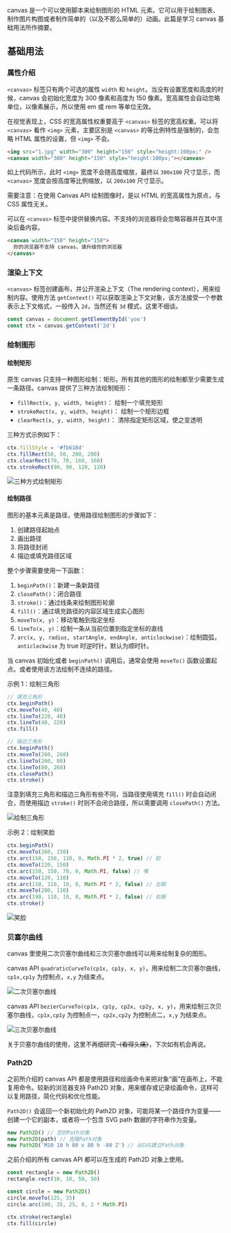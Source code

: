 [pixiv: 47707282]: # 'https://i.loli.net/2019/04/23/5cbf0dfa3c319.jpg'

canvas 是一个可以使用脚本来绘制图形的 HTML 元素。它可以用于绘制图表、制作图片构图或者制作简单的（以及不那么简单的）动画。此篇是学习 canvas 基础用法所作摘要。

## 基础用法

### 属性介绍

`<canvas>` 标签只有两个可选的属性 `width` 和 `height`。当没有设置宽度和高度的时候，canvas 会初始化宽度为 300 像素和高度为 150 像素。宽高属性会自动忽略单位，以像素展示，所以使用 em 或 rem 等单位无效。

在视觉表现上，CSS 的宽高属性权重要高于 `<canvas>` 标签的宽高权重。可以将 `<canvas>` 看作 `<img>` 元素，主要区别是 `<canvas>` 的等比例特性是强制的，会忽略 HTML 属性的设置，但 `<img>` 不会。

```html
<img src="1.jpg" width="300" height="150" style="height:100px;" />
<canvas width="300" height="150" style="height:100px;"></canvas>
```

如上代码所示，此时 `<img>` 宽度不会随高度缩放，最终以 `300x100` 尺寸显示，而 `<canvas>` 宽度会按高度等比例缩放，以 `200x100` 尺寸显示。

需要注意：在使用 Canvas API 绘制图像时，是以 HTML 的宽高属性为原点，与 CSS 属性无关。

可以在 `<canvas>` 标签中提供替换内容。不支持的浏览器将会忽略容器并在其中渲染后备内容。

```html
<canvas width="150" height="150">
  你的浏览器不支持 canvas，请升级你的浏览器
</canvas>
```

### 渲染上下文

`<canvas>` 标签创建画布，并公开渲染上下文（The rendering context），用来绘制内容。使用方法 `getContext()` 可以获取渲染上下文对象，该方法接受一个参数表示上下文格式，一般传入 `2d`，当然还有 `3d` 模式，这里不细谈。

```javascript
const canvas = document.getElementById('yoo')
const ctx = canvas.getContext('2d')
```

### 绘制图形

#### 绘制矩形

原生 canvas 只支持一种图形绘制：矩形。所有其他的图形的绘制都至少需要生成一条路径。canvas 提供了三种方法绘制矩形：

- `fillRect(x, y, width, height)`： 绘制一个填充矩形
- `strokeRect(x, y, width, height)`： 绘制一个矩形边框
- `clearRect(x, y, width, height)`： 清除指定矩形区域，使之变透明

三种方式示例如下：

```javascript
ctx.fillStyle = '#fb618d'
ctx.fillRect(50, 50, 200, 200)
ctx.clearRect(70, 70, 160, 160)
ctx.strokeRect(90, 90, 120, 120)
```

![三种方式绘制矩形](https://i.loli.net/2019/01/30/5c512235591d6.png)

#### 绘制路径

图形的基本元素是路径，使用路径绘制图形的步骤如下：

1. 创建路径起始点
2. 画出路径
3. 将路径封闭
4. 描边或填充路径区域

整个步骤需要使用一下函数：

1. `beginPath()`：新建一条新路径
2. `closePath()`：闭合路径
3. `stroke()`：通过线条来绘制图形轮廓
4. `fill()`：通过填充路径的内容区域生成实心图形
5. `moveTo(x, y)`：移动笔触到指定坐标
6. `lineTo(x, y)`：绘制一条从当前位置到指定坐标的直线
7. `arc(x, y, radius, startAngle, endAngle, anticlockwise)`：绘制圆弧，`anticlockwise` 为 true 时逆时针，默认为顺时针。

当 canvas 初始化或者 `beginPath()` 调用后，通常会使用 `moveTo()` 函数设置起点。或者使用该方法绘制不连续的路径。

示例 1：绘制三角形

```javascript
// 填充三角形
ctx.beginPath()
ctx.moveTo(40, 40)
ctx.lineTo(220, 40)
ctx.lineTo(40, 220)
ctx.fill()

// 描边三角形
ctx.beginPath()
ctx.moveTo(260, 260)
ctx.lineTo(260, 80)
ctx.lineTo(80, 260)
ctx.closePath()
ctx.stroke()
```

注意到填充三角形和描边三角形有些不同，当路径使用填充 `fill()` 时会自动闭合，而使用描边 `stroke()` 时则不会闭合路径，所以需要调用 `closePath()` 方法。

![绘制三角形](https://i.loli.net/2019/01/30/5c5122354e536.png)

示例 2：绘制笑脸

```javascript
ctx.beginPath()
ctx.moveTo(260, 150)
ctx.arc(150, 150, 110, 0, Math.PI * 2, true) // 脸
ctx.moveTo(220, 150)
ctx.arc(150, 150, 70, 0, Math.PI, false) // 嘴
ctx.moveTo(120, 110)
ctx.arc(110, 110, 10, 0, Math.PI * 2, false) // 左眼
ctx.moveTo(200, 110)
ctx.arc(190, 110, 10, 0, Math.PI * 2, false) // 右眼
ctx.stroke()
```

![笑脸](https://i.loli.net/2019/01/30/5c514b3b4739c.png)

### 贝塞尔曲线

canvas 里使用二次贝塞尔曲线和三次贝塞尔曲线可以用来绘制复杂的图形。

canvas API `quadraticCurveTo(cp1x, cp1y, x, y)`，用来绘制二次贝塞尔曲线，`cp1x,cp1y` 为控制点，`x,y` 为结束点。

![二次贝塞尔曲线](https://i.loli.net/2019/01/30/5c51506831898.gif)

canvas API `bezierCurveTo(cp1x, cp1y, cp2x, cp2y, x, y)`，用来绘制三次贝塞尔曲线，`cp1x,cp1y` 为控制点一，`cp2x,cp2y` 为控制点二，`x,y` 为结束点。

![三次贝塞尔曲线](https://i.loli.net/2019/01/30/5c51506f112e2.gif)

关于贝塞尔曲线的使用，这里不再细研究~~（看得头痛）~~，下次如有机会再说。

### Path2D

之前所介绍的 canvas API 都是使用路径和绘画命令来把对象“画”在画布上，不能复用命令。较新的浏览器支持 Path2D 对象，用来缓存或记录绘画命令，这样可以复用路径，简化代码和优化性能。

`Path2D()` 会返回一个新初始化的 Path2D 对象，可能将某一个路径作为变量——创建一个它的副本，或者将一个包含 SVG path 数据的字符串作为变量。

```javascript
new Path2D() // 空的Path对象
new Path2D(path) // 克隆Path对象
new Path2D('M10 10 h 80 v 80 h -80 Z') // 从SVG建立Path对象
```

之前介绍的所有 canvas API 都可以在生成的 Path2D 对象上使用。

```javascript
const rectangle = new Path2D()
rectangle.rect(10, 10, 50, 50)

const circle = new Path2D()
circle.moveTo(125, 35)
circle.arc(100, 35, 25, 0, 2 * Math.PI)

ctx.stroke(rectangle)
ctx.fill(circle)
```
